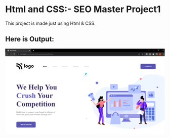 # Html and CSS:- SEO Master Project1

This project is made just using Html & CSS.
## Here is Output:

![output](./output.png)